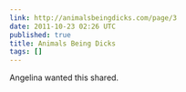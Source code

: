 ```yaml
---
link: http://animalsbeingdicks.com/page/3
date: 2011-10-23 02:26 UTC
published: true
title: Animals Being Dicks
tags: []
---
```


Angelina wanted this shared.
